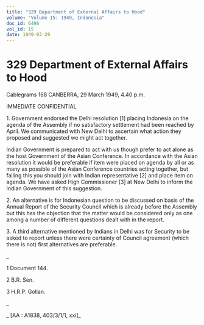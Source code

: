 ```yaml
---
title: "329 Department of External Affairs to Hood"
volume: "Volume 15: 1949, Indonesia"
doc_id: 6498
vol_id: 15
date: 1949-03-29
---
```


# 329 Department of External Affairs to Hood

Cablegrams 168 CANBERRA, 29 March 1949, 4.40 p.m.

IMMEDIATE CONFIDENTIAL

1\. Government endorsed the Delhi resolution [1] placing Indonesia on the agenda of the Assembly if no satisfactory settlement had been reached by April. We communicated with New Delhi to ascertain what action they proposed and suggested we might act together.

Indian Government is prepared to act with us though prefer to act alone as the host Government of the Asian Conference. In accordance with the Asian resolution it would be preferable if item were placed on agenda by all or as many as possible of the Asian Conference countries acting together, but failing this you should join with Indian representative [2] and place item on agenda. We have asked High Commissioner [3] at New Delhi to inform the Indian Government of this suggestion.

2\. An alternative is for Indonesian question to be discussed on basis of the Annual Report of the Security Council which is already before the Assembly but this has the objection that the matter would be considered only as one among a number of different questions dealt with in the report.

3\. A third alternative mentioned by Indians in Delhi was for Security to be asked to report unless there were certainty of Council agreement (which there is not) first alternatives are preferable.

_

1 Document 144.

2 B.R. Sen.

3 H.R.P. Gollan.

_

_ [AA : A1838, 403/3/1/1, xxi]_
